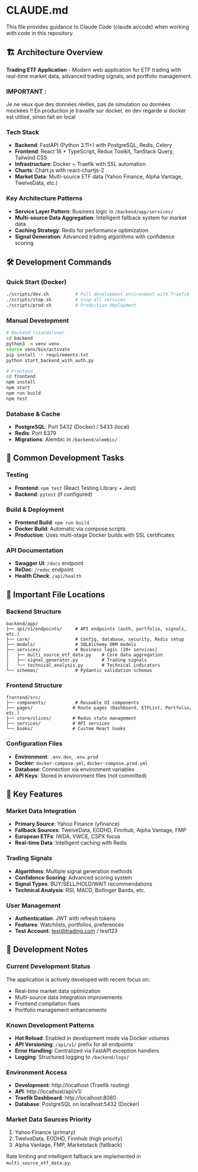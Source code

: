 # CLAUDE.md

This file provides guidance to Claude Code (claude.ai/code) when working with code in this repository.

## 🏗️ Architecture Overview

**Trading ETF Application** - Modern web application for ETF trading with real-time market data, advanced trading signals, and portfolio management.

### IMPORTANT :
Je ne veux que des données réelles, pas de simulation ou données mockées !! En production je travaille sur docker, en dev regarde si docker est utilisé, sinon fait en local

### Tech Stack
- **Backend**: FastAPI (Python 3.11+) with PostgreSQL, Redis, Celery
- **Frontend**: React 18 + TypeScript, Redux Toolkit, TanStack Query, Tailwind CSS
- **Infrastructure**: Docker + Traefik with SSL automation
- **Charts**: Chart.js with react-chartjs-2
- **Market Data**: Multi-source ETF data (Yahoo Finance, Alpha Vantage, TwelveData, etc.)

### Key Architecture Patterns
- **Service Layer Pattern**: Business logic in `/backend/app/services/`
- **Multi-source Data Aggregation**: Intelligent fallback system for market data
- **Caching Strategy**: Redis for performance optimization
- **Signal Generation**: Advanced trading algorithms with confidence scoring

## 🛠️ Development Commands

### Quick Start (Docker)
```bash
./scripts/dev.sh          # Full development environment with Traefik
./scripts/stop.sh         # Stop all services
./scripts/prod.sh         # Production deployment
```

### Manual Development
```bash
# Backend (standalone)
cd backend
python3 -m venv venv
source venv/bin/activate
pip install -r requirements.txt
python start_backend_with_auth.py

# Frontend
cd frontend
npm install
npm start
npm run build
npm test
```

### Database & Cache
- **PostgreSQL**: Port 5432 (Docker) / 5433 (local)
- **Redis**: Port 6379
- **Migrations**: Alembic in `/backend/alembic/`

## 🔧 Common Development Tasks

### Testing
- **Frontend**: `npm test` (React Testing Library + Jest)
- **Backend**: `pytest` (if configured)

### Build & Deployment
- **Frontend Build**: `npm run build`
- **Docker Build**: Automatic via compose scripts
- **Production**: Uses multi-stage Docker builds with SSL certificates

### API Documentation
- **Swagger UI**: `/docs` endpoint
- **ReDoc**: `/redoc` endpoint
- **Health Check**: `/api/health`

## 📁 Important File Locations

### Backend Structure
```
backend/app/
├── api/v1/endpoints/     # API endpoints (auth, portfolio, signals, etc.)
├── core/                 # Config, database, security, Redis setup
├── models/               # SQLAlchemy ORM models
├── services/             # Business logic (20+ services)
│   ├── multi_source_etf_data.py    # Core data aggregation
│   ├── signal_generator.py         # Trading signals
│   └── technical_analysis.py       # Technical indicators
└── schemas/              # Pydantic validation schemas
```

### Frontend Structure
```
frontend/src/
├── components/           # Reusable UI components
├── pages/               # Route pages (Dashboard, ETFList, Portfolio, etc.)
├── store/slices/        # Redux state management
├── services/            # API services
└── hooks/               # Custom React hooks
```

### Configuration Files
- **Environment**: `.env.dev`, `.env.prod`
- **Docker**: `docker-compose.yml`, `docker-compose.prod.yml`
- **Database**: Connection via environment variables
- **API Keys**: Stored in environment files (not committed)

## 🎯 Key Features

### Market Data Integration
- **Primary Source**: Yahoo Finance (yfinance)
- **Fallback Sources**: TwelveData, EODHD, Finnhub, Alpha Vantage, FMP
- **European ETFs**: IWDA, VWCE, CSPX focus
- **Real-time Data**: Intelligent caching with Redis

### Trading Signals
- **Algorithms**: Multiple signal generation methods
- **Confidence Scoring**: Advanced scoring system
- **Signal Types**: BUY/SELL/HOLD/WAIT recommendations
- **Technical Analysis**: RSI, MACD, Bollinger Bands, etc.

### User Management
- **Authentication**: JWT with refresh tokens
- **Features**: Watchlists, portfolios, preferences
- **Test Account**: test@trading.com / test123

## 🐛 Development Notes

### Current Development Status
The application is actively developed with recent focus on:
- Real-time market data optimization
- Multi-source data integration improvements
- Frontend compilation fixes
- Portfolio management enhancements

### Known Development Patterns
- **Hot Reload**: Enabled in development mode via Docker volumes
- **API Versioning**: `/api/v1/` prefix for all endpoints
- **Error Handling**: Centralized via FastAPI exception handlers
- **Logging**: Structured logging to `/backend/logs/`

### Environment Access
- **Development**: http://localhost (Traefik routing)
- **API**: http://localhost/api/v1/
- **Traefik Dashboard**: http://localhost:8080
- **Database**: PostgreSQL on localhost:5432 (Docker)

### Market Data Sources Priority
1. Yahoo Finance (primary)
2. TwelveData, EODHD, Finnhub (high priority)
3. Alpha Vantage, FMP, Marketstack (fallback)

Rate limiting and intelligent fallback are implemented in `multi_source_etf_data.py`.